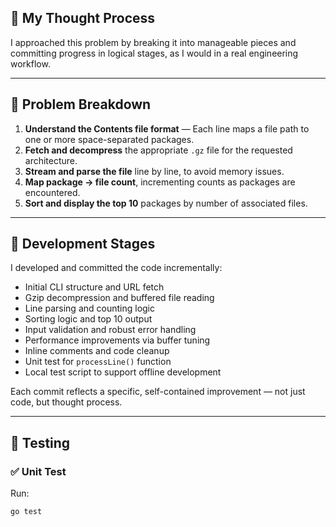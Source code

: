 ## 🧠 My Thought Process

I approached this problem by breaking it into manageable pieces and committing progress in logical stages, as I would in a real engineering workflow.

---

## 🧩 Problem Breakdown

1. **Understand the Contents file format** — Each line maps a file path to one or more space-separated packages.
2. **Fetch and decompress** the appropriate `.gz` file for the requested architecture.
3. **Stream and parse the file** line by line, to avoid memory issues.
4. **Map package → file count**, incrementing counts as packages are encountered.
5. **Sort and display the top 10** packages by number of associated files.

---

## 🔨 Development Stages

I developed and committed the code incrementally:

- Initial CLI structure and URL fetch  
- Gzip decompression and buffered file reading  
- Line parsing and counting logic  
- Sorting logic and top 10 output  
- Input validation and robust error handling  
- Performance improvements via buffer tuning  
- Inline comments and code cleanup  
- Unit test for `processLine()` function  
- Local test script to support offline development  

Each commit reflects a specific, self-contained improvement — not just code, but thought process.

---

## 🧪 Testing

### ✅ Unit Test

Run:

```sh
go test
